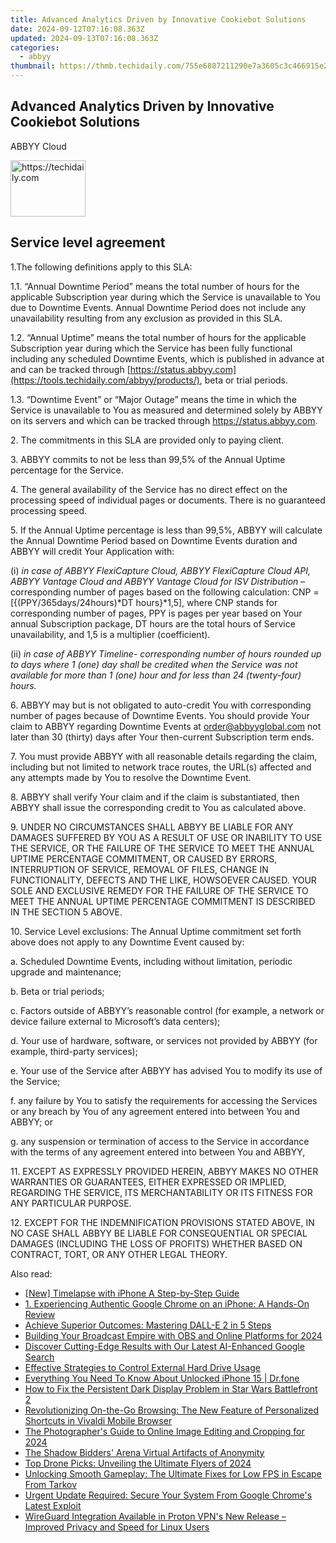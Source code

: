```yaml
---
title: Advanced Analytics Driven by Innovative Cookiebot Solutions
date: 2024-09-12T07:16:08.363Z
updated: 2024-09-13T07:16:08.363Z
categories:
  - abbyy
thumbnail: https://thmb.techidaily.com/755e6887211290e7a3605c3c466915e29d575ef749d02f8bbbc7b8223952f6c6.jpg
---
```


## Advanced Analytics Driven by Innovative Cookiebot Solutions

ABBYY Cloud

<!-- affiliate ads begin -->
<a href="https://review-au.sjv.io/c/5597632/2098701/14409" target="_top" id="2098701">
  <img src="//a.impactradius-go.com/display-ad/14409-2098701" border="0" alt="https://techidaily.com" width="120" height="90"/>
</a>
<img height="0" width="0" src="https://review-au.sjv.io/i/5597632/2098701/14409" style="position:absolute;visibility:hidden;" border="0" />
<!-- affiliate ads end -->

## Service level agreement

1.The following definitions apply to this SLA:

1.1\. “Annual Downtime Period” means the total number of hours for the applicable Subscription year during which the Service is unavailable to You due to Downtime Events. Annual Downtime Period does not include any unavailability resulting from any exclusion as provided in this SLA.

1.2\. “Annual Uptime” means the total number of hours for the applicable Subscription year during which the Service has been fully functional including any scheduled Downtime Events, which is published in advance at and can be tracked through [https://status.abbyy.com](https://tools.techidaily.com/abbyy/products/), beta or trial periods.

1.3\. “Downtime Event” or “Major Outage” means the time in which the Service is unavailable to You as measured and determined solely by ABBYY on its servers and which can be tracked through <https://status.abbyy.com>.

2\. The commitments in this SLA are provided only to paying client.

3\. ABBYY commits to not be less than 99,5% of the Annual Uptime percentage for the Service.

4\. The general availability of the Service has no direct effect on the processing speed of individual pages or documents. There is no guaranteed processing speed.

5\. If the Annual Uptime percentage is less than 99,5%, ABBYY will calculate the Annual Downtime Period based on Downtime Events duration and ABBYY will credit Your Application with:

(i) _in case of ABBYY FlexiCapture Cloud, ABBYY FlexiCapture Cloud API, ABBYY Vantage Cloud and ABBYY Vantage Cloud for ISV Distribution_  – corresponding number of pages based on the following calculation: CNP = \[{(PPY/365days/24hours)\*DT hours}\*1,5\], where CNP stands for corresponding number of pages, PPY is pages per year based on Your annual Subscription package, DT hours are the total hours of Service unavailability, and 1,5 is a multiplier (coefficient).

(ii) _in case of ABBYY Timeline- corresponding number of hours rounded up to days where 1 (one) day shall be credited when the Service was not available for more than 1 (one) hour and for less than 24 (twenty-four) hours._

6\. ABBYY may but is not obligated to auto-credit You with corresponding number of pages because of Downtime Events. You should provide Your claim to ABBYY regarding Downtime Events at [order@abbyyglobal.com](https://tools.techidaily.com/abbyy/products/) not later than 30 (thirty) days after Your then-current Subscription term ends.

7\. You must provide ABBYY with all reasonable details regarding the claim, including but not limited to network trace routes, the URL(s) affected and any attempts made by You to resolve the Downtime Event.

8\. ABBYY shall verify Your claim and if the claim is substantiated, then ABBYY shall issue the corresponding credit to You as calculated above.

9\. UNDER NO CIRCUMSTANCES SHALL ABBYY BE LIABLE FOR ANY DAMAGES SUFFERED BY YOU AS A RESULT OF USE OR INABILITY TO USE THE SERVICE, OR THE FAILURE OF THE SERVICE TO MEET THE ANNUAL UPTIME PERCENTAGE COMMITMENT, OR CAUSED BY ERRORS, INTERRUPTION OF SERVICE, REMOVAL OF FILES, CHANGE IN FUNCTIONALITY, DEFECTS AND THE LIKE, HOWSOEVER CAUSED. YOUR SOLE AND EXCLUSIVE REMEDY FOR THE FAILURE OF THE SERVICE TO MEET THE ANNUAL UPTIME PERCENTAGE COMMITMENT IS DESCRIBED IN THE SECTION 5 ABOVE.

10\. Service Level exclusions: The Annual Uptime commitment set forth above does not apply to any Downtime Event caused by:

a. Scheduled Downtime Events, including without limitation, periodic upgrade and maintenance;

b. Beta or trial periods;

c. Factors outside of ABBYY’s reasonable control (for example, a network or device failure external to Microsoft’s data centers);

d. Your use of hardware, software, or services not provided by ABBYY (for example, third-party services);

e. Your use of the Service after ABBYY has advised You to modify its use of the Service;

f. any failure by You to satisfy the requirements for accessing the Services or any breach by You of any agreement entered into between You and ABBYY; or

g. any suspension or termination of access to the Service in accordance with the terms of any agreement entered into between You and ABBYY,

11\. EXCEPT AS EXPRESSLY PROVIDED HEREIN, ABBYY MAKES NO OTHER WARRANTIES OR GUARANTEES, EITHER EXPRESSED OR IMPLIED, REGARDING THE SERVICE, ITS MERCHANTABILITY OR ITS FITNESS FOR ANY PARTICULAR PURPOSE.

12\. EXCEPT FOR THE INDEMNIFICATION PROVISIONS STATED ABOVE, IN NO CASE SHALL ABBYY BE LIABLE FOR CONSEQUENTIAL OR SPECIAL DAMAGES (INCLUDING THE LOSS OF PROFITS) WHETHER BASED ON CONTRACT, TORT, OR ANY OTHER LEGAL THEORY.

<ins class="adsbygoogle"
     style="display:block"
     data-ad-format="autorelaxed"
     data-ad-client="ca-pub-7571918770474297"
     data-ad-slot="1223367746"></ins>

<ins class="adsbygoogle"
     style="display:block"
     data-ad-client="ca-pub-7571918770474297"
     data-ad-slot="8358498916"
     data-ad-format="auto"
     data-full-width-responsive="true"></ins>

<span class="atpl-alsoreadstyle">Also read:</span>
<div><ul>
<li><a href="https://some-approaches.techidaily.com/new-timelapse-with-iphone-a-step-by-step-guide/"><u>[New] Timelapse with iPhone A Step-by-Step Guide</u></a></li>
<li><a href="https://some-tips.techidaily.com/1-experiencing-authentic-google-chrome-on-an-iphone-a-hands-on-review/"><u>1. Experiencing Authentic Google Chrome on an iPhone: A Hands-On Review</u></a></li>
<li><a href="https://some-tips.techidaily.com/achieve-superior-outcomes-mastering-dall-e-2-in-5-steps/"><u>Achieve Superior Outcomes: Mastering DALL-E 2 in 5 Steps</u></a></li>
<li><a href="https://screen-mirroring-recording.techidaily.com/building-your-broadcast-empire-with-obs-and-online-platforms-for-2024/"><u>Building Your Broadcast Empire with OBS and Online Platforms for 2024</u></a></li>
<li><a href="https://some-tips.techidaily.com/discover-cutting-edge-results-with-our-latest-ai-enhanced-google-search/"><u>Discover Cutting-Edge Results with Our Latest AI-Enhanced Google Search</u></a></li>
<li><a href="https://win11-tips.techidaily.com/effective-strategies-to-control-external-hard-drive-usage/"><u>Effective Strategies to Control External Hard Drive Usage</u></a></li>
<li><a href="https://iphone-unlock.techidaily.com/everything-you-need-to-know-about-unlocked-iphone-15-drfone-by-drfone-ios/"><u>Everything You Need To Know About Unlocked iPhone 15 | Dr.fone</u></a></li>
<li><a href="https://win-solutions.techidaily.com/how-to-fix-the-persistent-dark-display-problem-in-star-wars-battlefront-2/"><u>How to Fix the Persistent Dark Display Problem in Star Wars Battlefront 2</u></a></li>
<li><a href="https://some-tips.techidaily.com/revolutionizing-on-the-go-browsing-the-new-feature-of-personalized-shortcuts-in-vivaldi-mobile-browser/"><u>Revolutionizing On-the-Go Browsing: The New Feature of Personalized Shortcuts in Vivaldi Mobile Browser</u></a></li>
<li><a href="https://article-files.techidaily.com/the-photographers-guide-to-online-image-editing-and-cropping-for-2024/"><u>The Photographer's Guide to Online Image Editing and Cropping for 2024</u></a></li>
<li><a href="https://facebook-video-content.techidaily.com/the-shadow-bidders-arena-virtual-artifacts-of-anonymity/"><u>The Shadow Bidders' Arena Virtual Artifacts of Anonymity</u></a></li>
<li><a href="https://some-tips.techidaily.com/top-drone-picks-unveiling-the-ultimate-flyers-of-2024/"><u>Top Drone Picks: Unveiling the Ultimate Flyers of 2024</u></a></li>
<li><a href="https://win-solutions.techidaily.com/unlocking-smooth-gameplay-the-ultimate-fixes-for-low-fps-in-escape-from-tarkov/"><u>Unlocking Smooth Gameplay: The Ultimate Fixes for Low FPS in Escape From Tarkov</u></a></li>
<li><a href="https://some-tips.techidaily.com/urgent-update-required-secure-your-system-from-google-chromes-latest-exploit/"><u>Urgent Update Required: Secure Your System From Google Chrome's Latest Exploit</u></a></li>
<li><a href="https://some-tips.techidaily.com/wireguard-integration-available-in-proton-vpns-new-release-improved-privacy-and-speed-for-linux-users/"><u>WireGuard Integration Available in Proton VPN's New Release – Improved Privacy and Speed for Linux Users</u></a></li>
</ul></div>

